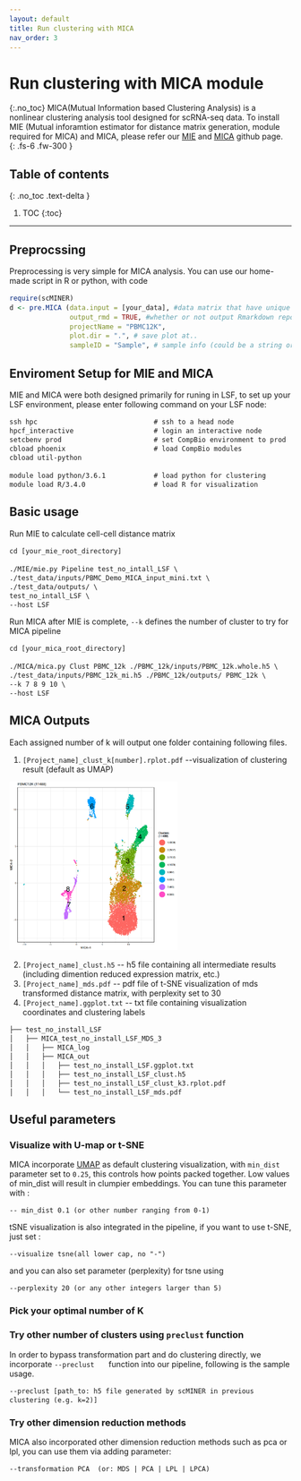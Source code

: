 ```yaml
---
layout: default
title: Run clustering with MICA
nav_order: 3
---
```


# Run clustering with MICA module
{:.no_toc}
MICA(Mutual Information based Clustering Analysis) is a nonlinear clustering analysis tool designed for scRNA-seq data. To install MIE (Mutual inforamtion estimator for distance matrix generation, module required for MICA) and MICA, please refer our [MIE](https://github.com/jyyulab/MIE) and [MICA](https://github.com/jyyulab/MICA) github page.  
{: .fs-6 .fw-300 }

## Table of contents
{: .no_toc .text-delta }

1. TOC
{:toc}

---
## Preprocssing
Preprocessing is very simple for MICA analysis. You can use our home-made script in R or python, with code

```R
require(scMINER)
d <- pre.MICA (data.input = [your_data], #data matrix that have unique colnames and geneSymbol as rownames
               output_rmd = TRUE, #whether or not output Rmarkdown report, default as TRUE
               projectName = "PBMC12K", 
               plot.dir = ".", # save plot at..
               sampleID = "Sample", # sample info (could be a string or a vector of original group info))

```
## Enviroment Setup for MIE and MICA
MIE and MICA were both designed primarily for runing in LSF, to set up your LSF environment, please enter following command on your LSF node:

```shell
ssh hpc                             # ssh to a head node
hpcf_interactive                    # login an interactive node
setcbenv prod                       # set CompBio environment to prod
cbload phoenix                      # load CompBio modules
cbload util-python

module load python/3.6.1            # load python for clustering
module load R/3.4.0                 # load R for visualization
```

## Basic usage
Run MIE to calculate cell-cell distance matrix 

```SHELL
cd [your_mie_root_directory]

./MIE/mie.py Pipeline test_no_intall_LSF \
./test_data/inputs/PBMC_Demo_MICA_input_mini.txt \
./test_data/outputs/ \
test_no_intall_LSF \
--host LSF       

```

Run MICA after MIE is complete, `--k` defines the number of cluster to try for MICA pipeline 

```SHELL
cd [your_mica_root_directory]

./MICA/mica.py Clust PBMC_12k ./PBMC_12k/inputs/PBMC_12k.whole.h5 \
./test_data/inputs/PBMC_12k_mi.h5 ./PBMC_12k/outputs/ PBMC_12k \
--k 7 8 9 10 \
--host LSF

```
## MICA Outputs

Each assigned number of k will output one folder containing following files.

1. `[Project_name]_clust_k[number].rplot.pdf`  --visualization of clustering result (default as UMAP)

<img src="./plots/2_0_PBMC12K_clust_k8.png" width="300"/> 

2. `[Project_name]_clust.h5`  -- h5 file containing all intermediate results (including dimention reduced expression matrix, etc.)
3. `[Project_name]_mds.pdf`  -- pdf file of t-SNE visualization of mds transformed distance matrix, with perplexity set to 30
4. `[Project_name].ggplot.txt`  -- txt file containing visualization coordinates and clustering labels

```
├── test_no_install_LSF
│   ├── MICA_test_no_install_LSF_MDS_3
│   │   ├── MICA_log
│   │   ├── MICA_out
│   │   │   ├── test_no_install_LSF.ggplot.txt
│   │   │   ├── test_no_install_LSF_clust.h5
│   │   │   ├── test_no_install_LSF_clust_k3.rplot.pdf
│   │   │   └── test_no_install_LSF_mds.pdf
```


## Useful parameters

### Visualize with U-map or t-SNE
MICA incorporate [UMAP](https://umap-learn.readthedocs.io/en/latest/parameters.html) as default clustering visualization, with `min_dist` parameter set to `0.25`, this controls how points packed together. Low values of min_dist will result in clumpier embeddings. You can tune this parameter with :

```SHELL
-- min_dist 0.1 (or other number ranging from 0-1) 
```

tSNE visualization is also integrated in the pipeline, if you want to use t-SNE, just set :

```SHELL
--visualize tsne(all lower cap, no "-")
```
and you can also set parameter (perplexity) for tsne using

```SHELL
--perplexity 20 (or any other integers larger than 5)
```

### Pick your optimal number of K




### Try other number of clusters using `preclust` function
In order to bypass transformation part and do clustering directly, we incorporate `--preclust	` function into our pipeline, following is the sample usage. 

```SHELL
--preclust [path_to: h5 file generated by scMINER in previous clustering (e.g. k=2)]
``` 


### Try other dimension reduction methods
MICA also incorporated other dimension reduction methods such as pca or lpl, 
you can use them via adding parameter:

```SHELL
--transformation PCA  (or: MDS | PCA | LPL | LPCA) 
```



